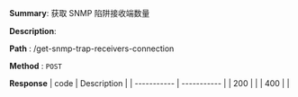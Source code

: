 **Summary**: 获取 SNMP 陷阱接收端数量

**Description**:

**Path** : /get-snmp-trap-receivers-connection

**Method** : `POST`

**Response**
| code      | Description |
| ----------- | ----------- |
|  200   |       |
|  400   |       |


